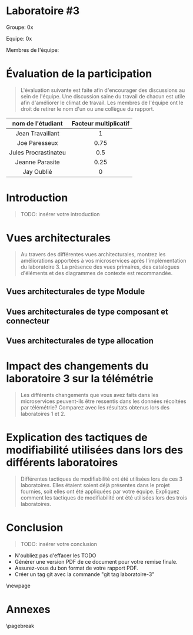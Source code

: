 <style>
    .concept {
        width: 1000%;
        text-align: center;
    }
    .concept th {
        background: grey;
        word-wrap: break-word;
        text-align: center;
    }
    .disponibilite tr:nth-child(1) { background: orange; }
    .performance tr:nth-child(2) { background: orange; }
    .securite tr:nth-child(3) { background: orange; }
    .usabilite tr:nth-child(1) { background: orange; }
    .interoperabilite tr:nth-child(2) { background: orange; }
    .modifiabilite tr:nth-child(3) { background: orange; }
    .testabilite tr:nth-child(1) { background: orange; }
</style>

# Laboratoire #3

Groupe: 0x

Equipe: 0x

Membres de l'équipe:

# Évaluation de la participation

>L'évaluation suivante est faite afin d'encourager des discussions au sein de l'équipe. Une discussion saine du travail de chacun est utile afin d'améliorer le climat de travail. Les membres de l'équipe ont le droit de retirer le nom d'un ou une collègue du rapport.

|nom de l'étudiant| Facteur multiplicatif|
|:---------------:|:--------------------:|
|Jean Travaillant  |          1           |
|Joe Paresseux  |          0.75        |
|Jules Procrastinateu|        0.5         |
|Jeanne Parasite |        0.25         |
|Jay Oublié|      0         |

# Introduction
>TODO: insérer votre introduction

# Vues architecturales

>Au travers des différentes vues architecturales, montrez les améliorations apportées à vos microservices après l'implémentation du laboratoire 3. La présence des vues primaires, des catalogues d'éléments et des diagrammes de contexte est recommandée.

## Vues architecturales de type Module

## Vues architecturales de type composant et connecteur

## Vues architecturales de type allocation

# Impact des changements du laboratoire 3 sur la télémétrie

>Les différents changements que vous avez faits dans les microservices peuvent-ils être ressentis dans les données récoltées par télémétrie? Comparez avec les résultats obtenus lors des laboratoires 1 et 2.

# Explication des tactiques de modifiabilité utilisées dans lors des différents laboratoires

>Différentes tactiques de modifiabilité ont été utilisées lors de ces 3 laboratoires. Elles étaient soient déjà présentes dans le projet fournies, soit elles ont été appliquées par votre équipe. Expliquez comment les tactiques de modifiabilité ont été utilisées lors des trois laboratoires.

# Conclusion
>TODO: insérer votre conclusion

- N'oubliez pas d'effacer les TODO
- Générer une version PDF de ce document pour votre remise finale.
- Assurez-vous du bon format de votre rapport PDF.
- Créer un tag git avec la commande "git tag laboratoire-3"


\newpage
# Annexes

\pagebreak


